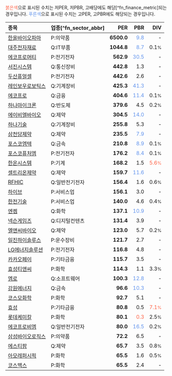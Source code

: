 <span style="color:tomato">붉은색</span>으로 표시된 수치는 저PER, 저PBR, 고배당에도 해당[^fn_finance_metric]되는 경우입니다. <span style="color:cornflowerblue">푸른색</span>으로 표시된 수치는 고PER, 고PBR에도 해당되는 경우입니다.

| **종목** | **업종**[^fn_sector_abbr] | **PER** | **PBR** | **DIV** |
| :--- | :--- | --: | --: | --: |
| [한올바이오파마](/009420/) | P:의약품 | **6500.0** | <span style="color:cornflowerblue">9.8</span> | - |
| [대주전자재료](/078600/) | Q:IT부품 | **1044.8** | <span style="color:cornflowerblue">8.7</span> | 0.1<small>%</small> |
| [에코프로머티](/450080/) | P:전기전자 | **562.9** | <span style="color:cornflowerblue">30.5</span> | - |
| [서진시스템](/178320/) | Q:통신장비 | **442.8** | 1.3 | - |
| [두산퓨얼셀](/336260/) | P:전기전자 | **442.6** | 2.6 | - |
| [레인보우로보틱스](/277810/) | Q:기계장비 | **425.3** | <span style="color:cornflowerblue">41.3</span> | - |
| [에코프로](/086520/) | Q:금융 | **404.6** | <span style="color:cornflowerblue">11.4</span> | 0.1<small>%</small> |
| [하나마이크론](/067310/) | Q:반도체 | **379.6** | 4.5 | 0.2<small>%</small> |
| [에이비엘바이오](/298380/) | Q:제약 | **304.5** | <span style="color:cornflowerblue">14.0</span> | - |
| [하나기술](/299030/) | Q:기계장비 | **255.8** | 5.3 | - |
| [삼천당제약](/000250/) | Q:제약 | **235.5** | <span style="color:cornflowerblue">7.9</span> | - |
| [포스코엠텍](/009520/) | Q:금속 | **210.8** | <span style="color:cornflowerblue">8.9</span> | 0.1<small>%</small> |
| [포스코퓨처엠](/003670/) | P:전기전자 | **176.2** | <span style="color:cornflowerblue">8.4</span> | 0.1<small>%</small> |
| [한온시스템](/018880/) | P:기계 | **168.2** | 1.5 | <span style="color:tomato">5.6<small>%</small></span> |
| [셀트리온제약](/068760/) | Q:제약 | **159.7** | <span style="color:cornflowerblue">11.6</span> | - |
| [RFHIC](/218410/) | Q:일반전기전자 | **156.4** | 1.6 | 0.6<small>%</small> |
| [하이브](/352820/) | P:서비스업 | **156.1** | 3.0 | - |
| [한전기술](/052690/) | P:서비스업 | **140.0** | 4.6 | 0.4<small>%</small> |
| [엔켐](/348370/) | Q:화학 | **137.1** | <span style="color:cornflowerblue">10.9</span> | - |
| [넥슨게임즈](/225570/) | Q:디지털컨텐츠 | **131.4** | 3.9 | - |
| [엘앤씨바이오](/290650/) | Q:제약 | **123.0** | 5.7 | 0.2<small>%</small> |
| [일진하이솔루스](/271940/) | P:운수장비 | **121.7** | 2.7 | - |
| [LG에너지솔루션](/373220/) | P:전기전자 | **116.8** | 4.8 | - |
| [카카오페이](/377300/) | P:기타금융 | **115.7** | 3.5 | - |
| [효성티앤씨](/298020/) | P:화학 | **114.3** | 1.1 | 3.3<small>%</small> |
| [엠로](/058970/) | Q:소프트웨어 | **100.3** | <span style="color:cornflowerblue">12.8</span> | - |
| [강원에너지](/114190/) | Q:금속 | **96.6** | <span style="color:cornflowerblue">10.3</span> | - |
| [코스모화학](/005420/) | P:화학 | **92.7** | 5.1 | - |
| [효성](/004800/) | P:기타금융 | **80.8** | 0.5 | <span style="color:tomato">7.1<small>%</small></span> |
| [롯데케미칼](/011170/) | P:화학 | **80.1** | <span style="color:tomato">0.3</span> | 2.5<small>%</small> |
| [에코프로비엠](/247540/) | Q:일반전기전자 | **80.0** | <span style="color:cornflowerblue">16.5</span> | 0.2<small>%</small> |
| [삼성바이오로직스](/207940/) | P:의약품 | **72.2** | 6.5 | - |
| [에스티팜](/237690/) | Q:제약 | **65.7** | 3.5 | 0.8<small>%</small> |
| [아모레퍼시픽](/090430/) | P:화학 | **65.5** | 1.6 | 0.5<small>%</small> |
| [코스맥스](/192820/) | P:화학 | **65.5** | 2.4 | - |
